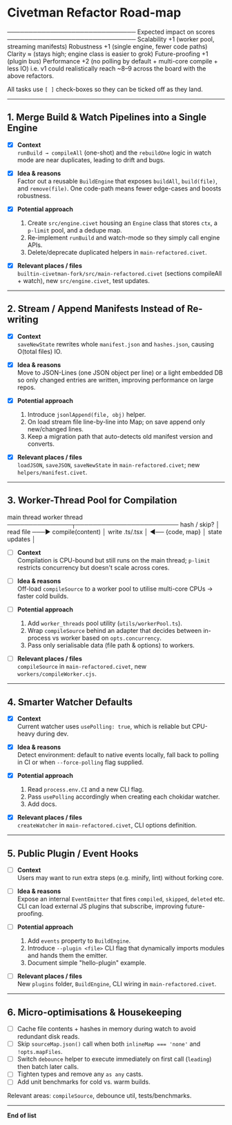 # Civetman Refactor Road-map
──────────────────────────────
Expected impact on scores
──────────────────────────────
Scalability +1 (worker pool, streaming manifests)
Robustness +1 (single engine, fewer code paths)
Clarity ≈ (stays high; engine class is easier to grok)
Future-proofing +1 (plugin bus)
Performance +2 (no polling by default + multi-core compile + less IO)
i.e. v1 could realistically reach ~8–9 across the board with the above refactors.

All tasks use `[ ]` check-boxes so they can be ticked off as they land.

---

## 1. Merge Build & Watch Pipelines into a Single Engine

- [x] **Context**  
  `runBuild → compileAll` (one-shot) and the `rebuildOne` logic in watch mode are near duplicates, leading to drift and bugs.

- [x] **Idea & reasons**  
  Factor out a reusable `BuildEngine` that exposes `buildAll`, `build(file)`, and `remove(file)`.  One code-path means fewer edge-cases and boosts robustness.

- [x] **Potential approach**  
  1. Create `src/engine.civet` housing an `Engine` class that stores `ctx`, a `p-limit` pool, and a dedupe map.  
  2. Re-implement `runBuild` and watch-mode so they simply call engine APIs.  
  3. Delete/deprecate duplicated helpers in `main-refactored.civet`.

- [x] **Relevant places / files**  
  `builtin-civetman-fork/src/main-refactored.civet` (sections compileAll + watch), new `src/engine.civet`, test updates.

---

## 2. Stream / Append Manifests Instead of Re-writing

- [x] **Context**  
  `saveNewState` rewrites whole `manifest.json` and `hashes.json`, causing O(total files) IO.

- [x] **Idea & reasons**  
  Move to JSON-Lines (one JSON object per line) or a light embedded DB so only changed entries are written, improving performance on large repos.

- [x] **Potential approach**  
  1. Introduce `jsonlAppend(file, obj)` helper.  
  2. On load stream file line-by-line into Map; on save append only new/changed lines.  
  3. Keep a migration path that auto-detects old manifest version and converts.

- [x] **Relevant places / files**  
  `loadJSON`, `saveJSON`, `saveNewState` in `main-refactored.civet`; new `helpers/manifest.civet`.

---

## 3. Worker-Thread Pool for Compilation
main thread          worker thread
───────────────┬────────────────────────
hash / skip?   │
read file       ───►  compile(content)  │
write .ts/.tsx │  ◄──  {code, map}      │
state updates   │

- [ ] **Context**  
  Compilation is CPU-bound but still runs on the main thread; `p-limit` restricts concurrency but doesn't scale across cores.

- [ ] **Idea & reasons**  
  Off-load `compileSource` to a worker pool to utilise multi-core CPUs → faster cold builds.

- [ ] **Potential approach**  
  1. Add `worker_threads` pool utility (`utils/workerPool.ts`).  
  2. Wrap `compileSource` behind an adapter that decides between in-process vs worker based on `opts.concurrency`.  
  3. Pass only serialisable data (file path & options) to workers.

- [ ] **Relevant places / files**  
  `compileSource` in `main-refactored.civet`, new `workers/compileWorker.cjs`.

---

## 4. Smarter Watcher Defaults

- [x] **Context**  
  Current watcher uses `usePolling: true`, which is reliable but CPU-heavy during dev.

- [x] **Idea & reasons**  
  Detect environment: default to native events locally, fall back to polling in CI or when `--force-polling` flag supplied.

- [x] **Potential approach**  
  1. Read `process.env.CI` and a new CLI flag.  
  2. Pass `usePolling` accordingly when creating each chokidar watcher.  
  3. Add docs.

- [x] **Relevant places / files**  
  `createWatcher` in `main-refactored.civet`, CLI options definition.

---

## 5. Public Plugin / Event Hooks

- [ ] **Context**  
  Users may want to run extra steps (e.g. minify, lint) without forking core.

- [ ] **Idea & reasons**  
  Expose an internal `EventEmitter` that fires `compiled`, `skipped`, `deleted` etc.  CLI can load external JS plugins that subscribe, improving future-proofing.

- [ ] **Potential approach**  
  1. Add `events` property to `BuildEngine`.  
  2. Introduce `--plugin <file>` CLI flag that dynamically imports modules and hands them the emitter.  
  3. Document simple "hello-plugin" example.

- [ ] **Relevant places / files**  
  New `plugins` folder, `BuildEngine`, CLI wiring in `main-refactored.civet`.

---

## 6. Micro-optimisations & Housekeeping

- [ ] Cache file contents + hashes in memory during watch to avoid redundant disk reads.  
- [ ] Skip `sourceMap.json()` call when both `inlineMap === 'none'` and `!opts.mapFiles`.  
- [ ] Switch `debounce` helper to execute immediately on first call (`leading`) then batch later calls.  
- [ ] Tighten types and remove any `as any` casts.  
- [ ] Add unit benchmarks for cold vs. warm builds.

Relevant areas: `compileSource`, debounce util, tests/benchmarks.

---

**End of list** 